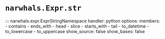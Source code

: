 # `narwhals.Expr.str`

::: narwhals.expr.ExprStringNamespace
    handler: python
    options:
      members:
        - contains
        - ends_with
        - head
        - slice
        - starts_with
        - tail
        - to_datetime
        - to_lowercase
        - to_uppercase
      show_source: false
      show_bases: false
